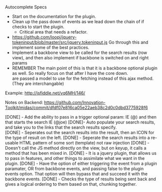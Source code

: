 Autocomplete Specs

- Start on the documentation for the plugin.
- Clean up the pass down of events as we lead down the chain of if checks to start the plugin.
  * Critical area that needs a refactor.
- https://github.com/loopj/jquery-tokeninput/blob/master/src/jquery.tokeninput.js Go through this and implement some of the best practices.
- Implement a backbone view to be called for the search results (row view), and then also implement if backbone is switched on and right params
- REMEMBER The main point of this is that it is a backbone optional plugin as well.  So really focus on that after I have the core down.  
are passed a model to use for the fetching instead of this ajax method.  (They are interchangable)

Example: 
http://jsfiddle.net/vq6MH/146/

Notes on Backend:
https://github.com/Innovation-Toolkit/midas/commit/dfdf07e816ca05e22aeb38c2d0c0dbd3775928f6

[DONE] - Add the ability to pass in a trigger optional param: IE (@) and then that starts the search IE (@joe)
[DONE]- Auto populate your search results, and take you to the links that the search results specify.  
[DONE] - Seperates out the search results into the result, then an ICON for the type of result on the left.
[DONE] - Seperate the search results into a re-usable HTML pattern of some sort (template) not raw injection
[DONE] - Doesn't call the JS method directly on the view, but on keyup, it calls a method that has been mixed in.
[DONE] - It is a jquery plugin, that allows us to pass in features, and other things to assimilate what we want in the plugin.
[DONE] - Have the option of either triggering the event from a plugin paramater, OR from backbone events, and passing false to the plugin
events option.  That option will then bypass that and succeed it with the backbone events.
[DONE] - Checks the type of results being sent back and gives a logical ordering to them based on that, chunking together.  
